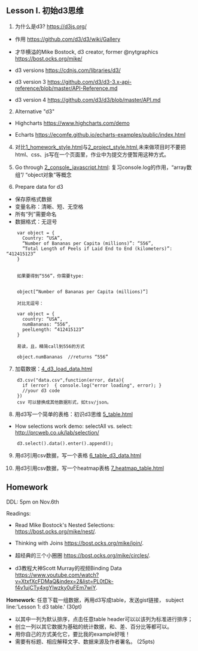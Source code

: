 ## Lesson I. 初始d3思维

1. 为什么是d3? https://d3js.org/

* 作用 https://github.com/d3/d3/wiki/Gallery

* 才华横溢的Mike Bostock, d3 creator, former @nytgraphics https://bost.ocks.org/mike/

* d3 versions https://cdnjs.com/libraries/d3/

* d3 version 3 https://github.com/d3/d3-3.x-api-reference/blob/master/API-Reference.md

* d3 version 4 https://github.com/d3/d3/blob/master/API.md

2. Alternative "d3"

* Highcharts https://www.highcharts.com/demo

* Echarts https://ecomfe.github.io/echarts-examples/public/index.html

4. 对比[1_homework_style.html](1_homework_style.html)与[2_project_style.html](1_project_style.html),未来做项目时不要把html、css、js写在一个页面里，作业中为提交方便暂用这种方式。

5. Go through [2_console_javascript.html](2_console_javascript.html): 复习console.log的作用，“array数组”/ “object对象”等概念

6. Prepare data for d3

* 保存原格式数据
* 变量名称：清晰、短、无空格
* 所有“列”需要命名
* 数据格式：无逗号

````
    var object = {
      Country: “USA”,
      “Number of Bananas per Capita (millions)”: “556”,
      ”Total Length of Peels if Laid End to End (kilometers)”: “412415123”
    }


    如果要得到“556”，你需要type:


    object[“Number of Bananas per Capita (millions)”]

    对比无逗号：

    var object = { 
      country: “USA”,
      numBananas: “556”,
      peelLength: “412415123”
    }

    易读，且，精简call到556的方式

    object.numBananas  //returns “556”
````

7. 加载数据：[4_d3_load_data.html](4_d3_load_data.html)
````
    d3.csv("data.csv",function(error, data){
      if (error)  { console.log("error loading", error); }
      //your d3 code
    })
    csv 可以替换成其他数据形式，如tsv/json。
````
  
8. 用d3写一个简单的表格：初识d3思维 [5_table.html](5_table.html)

* How selections work demo: selectAll vs. select: http://prcweb.co.uk/lab/selection/

````
    d3.select().data().enter().append();
````

9. 用d3引用csv数据，写一个表格 [6_table_d3_data.html](6_table_d3_data.html)

10. 用d3引用csv数据，写一个heatmap表格 [7_heatmap_table.html](7_heatmap_table.html)

## Homework

DDL: 5pm on Nov.6th

Readings:

* Read Mike Bostock's Nested Selections: https://bost.ocks.org/mike/nest/. 

* Thinking with Joins https://bost.ocks.org/mike/join/.

* 超经典的三个小圈圈 https://bost.ocks.org/mike/circles/.

* d3教程大神Scott Murray的视频Binding Data https://www.youtube.com/watch?v=XtxfXcFDMaQ&index=2&list=PL0tDk-f4v1ujCTy4xgYIwzky0uFEm7wiY.


**Homework**: 任意下载一组数据，再用d3写成table，发送gist链接， subject line:'Lesson 1: d3 table.'  (30pt)
* 以其中一列为默认排序，点击任意table header可以以该列为标准进行排序；
* 创立一列以其它数据为基础的统计数据，和、差、百分比等都可以。
* 用你自己的方式美化它，要比我的example好哦！
* 需要有标题、相应解释文字、数据来源及作者署名。 (25pts)
